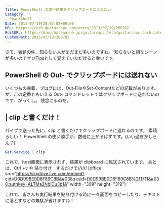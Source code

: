 ```yaml
---
Title: PowerShell の実行結果をクリップボードに入れたい
Category:
- PowerShell
Date: 2013-07-19T20:07:02+09:00
URL: https://tech.guitarrapc.com/entry/2013/07/19/200702
EditURL: https://blog.hatena.ne.jp/guitarrapc_tech/guitarrapc-tech.hatenablog.com/atom/entry/11696248318757675825
CustomPath: 2013/07/19/200702
---
```


さて、表題の件、知らない人がまだまだ多いのですね。
知らないと損なシーンが多いのでぜひTipsとして覚えていただけると幸いです。



## PowerShell の Out- でクリップボードには送れない
いくつもの書籍、ブログには、Out-FileやSet-Contentなどの記載があります。
が、この定番ともいえる Out- コマンドレットではクリップボードに送れないのです、がっくし。
残念にゃのだ。

##  | clip と書くだけ！

パイプで送った先に、clip と書くだけでクリップボードに送れるのです。
素晴らしい！
PowerShell の使い勝手が、数倍に上がるはずです。(いい過ぎかしらん？)

```ps1
Get-Service | clip
```


これで、host画面に表示されず、結果が clipboard に転送されています。
あとは、Ctrl +v や 貼り付け　するだけで//////
[office src="https://skydrive.live.com/embed?cid=D0D99BE0D6F89C8B&#038;resid=D0D99BE0D6F89C8B%211711&#038;authkey=ALTMa2NbiDu3b1A" width="309" height="319"]

これで、皆さんも実行結果を貼り付ける時に一々画面をコピーしたり、テキストに落とすなどの無駄が省けますね！
